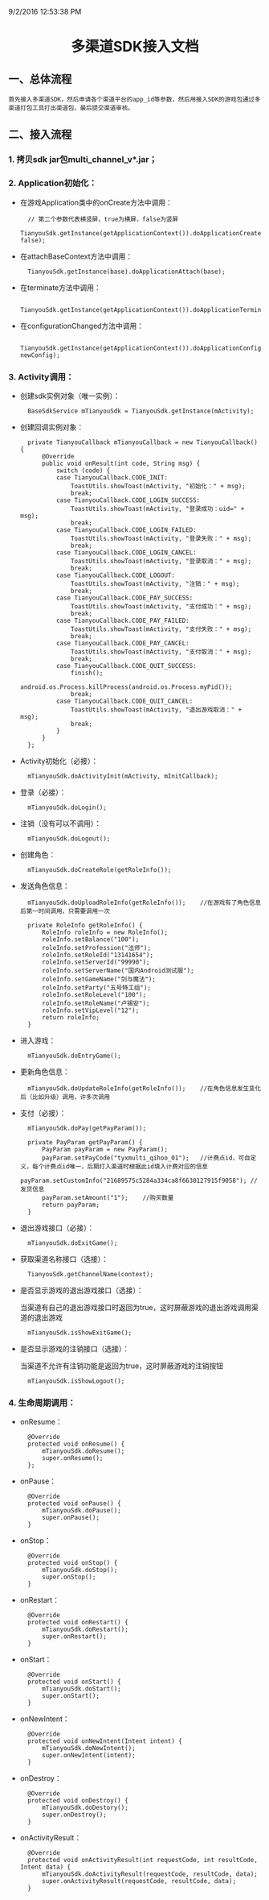 9/2/2016 12:53:38 PM 

# <center>多渠道SDK接入文档</center>

## 一、总体流程

	首先接入多渠道SDK，然后申请各个渠道平台的app_id等参数，然后用接入SDK的游戏包通过多渠道打包工具打出渠道包，最后提交渠道审核。

## 二、接入流程

### 1. 拷贝sdk jar包multi_channel\_v*.jar；

### 2. Application初始化：

- 在游戏Application类中的onCreate方法中调用：
		
		// 第二个参数代表横竖屏，true为横屏，false为竖屏
		TianyouSdk.getInstance(getApplicationContext()).doApplicationCreate(getApplicationContext(), false);

- 在attachBaseContext方法中调用：

		TianyouSdk.getInstance(base).doApplicationAttach(base);

- 在terminate方法中调用：

		TianyouSdk.getInstance(getApplicationContext()).doApplicationTerminate();

- 在configurationChanged方法中调用：

		TianyouSdk.getInstance(getApplicationContext()).doApplicationConfigurationChanged(this, newConfig);

### 3. Activity调用：

- 创建sdk实例对象（唯一实例）：

		BaseSdkService mTianyouSdk = TianyouSdk.getInstance(mActivity);

- 创建回调实例对象：

		private TianyouCallback mTianyouCallback = new TianyouCallback() {
			@Override
			public void onResult(int code, String msg) {
				switch (code) {
				case TianyouCallback.CODE_INIT:
					ToastUtils.showToast(mActivity, "初始化：" + msg);
					break;
				case TianyouCallback.CODE_LOGIN_SUCCESS:
					ToastUtils.showToast(mActivity, "登录成功：uid=" + msg);
					break;
				case TianyouCallback.CODE_LOGIN_FAILED:
					ToastUtils.showToast(mActivity, "登录失败：" + msg);
					break;
				case TianyouCallback.CODE_LOGIN_CANCEL:
					ToastUtils.showToast(mActivity, "登录取消：" + msg);
					break;
				case TianyouCallback.CODE_LOGOUT:
					ToastUtils.showToast(mActivity, "注销：" + msg);
					break;
				case TianyouCallback.CODE_PAY_SUCCESS:
					ToastUtils.showToast(mActivity, "支付成功：" + msg);
					break;
				case TianyouCallback.CODE_PAY_FAILED:
					ToastUtils.showToast(mActivity, "支付失败：" + msg);
					break;
				case TianyouCallback.CODE_PAY_CANCEL:
					ToastUtils.showToast(mActivity, "支付取消：" + msg);
					break;
				case TianyouCallback.CODE_QUIT_SUCCESS:
					finish();
					android.os.Process.killProcess(android.os.Process.myPid());
					break;
				case TianyouCallback.CODE_QUIT_CANCEL:
					ToastUtils.showToast(mActivity, "退出游戏取消：" + msg);
					break;
				}
			}
		};

- Activity初始化（必接）：
	
		mTianyouSdk.doActivityInit(mActivity, mInitCallback);

- 登录（必接）：

		mTianyouSdk.doLogin();

- 注销（没有可以不调用）：

		mTianyouSdk.doLogout();

- 创建角色：

		mTianyouSdk.doCreateRole(getRoleInfo());

- 发送角色信息：

		mTianyouSdk.doUploadRoleInfo(getRoleInfo());	//在游戏有了角色信息后第一时间调用，只需要调用一次

		private RoleInfo getRoleInfo() {
			RoleInfo roleInfo = new RoleInfo();
			roleInfo.setBalance("100");
			roleInfo.setProfession("法师");
			roleInfo.setRoleId("13141654");
			roleInfo.setServerId("99990");
			roleInfo.setServerName("国内Android测试服");
			roleInfo.setGameName("剑与魔法");
			roleInfo.setParty("五号特工组");
			roleInfo.setRoleLevel("100");
			roleInfo.setRoleName("卢锡安");
			roleInfo.setVipLevel("12");
			return roleInfo;
		}

- 进入游戏：

		mTianyouSdk.doEntryGame();

- 更新角色信息：

		mTianyouSdk.doUpdateRoleInfo(getRoleInfo());	//在角色信息发生变化后（比如升级）调用，许多次调用

- 支付（必接）：

		mTianyouSdk.doPay(getPayParam());

		private PayParam getPayParam() {
			PayParam payParam = new PayParam();
			payParam.setPayCode("tyxmulti_qihoo_01");	//计费点id，可自定义，每个计费点id唯一，后期打入渠道时根据此id填入计费对应的信息
			payParam.setCustomInfo("21689575c5284a334ca8f6630127915f9058");	//发货信息
			payParam.setAmount("1");	//购买数量
			return payParam;
		}

- 退出游戏接口（必接）：

		mTianyouSdk.doExitGame();

- 获取渠道名称接口（选接）：

		TianyouSdk.getChannelName(context);

- 是否显示游戏的退出游戏接口（选接）：

	当渠道有自己的退出游戏接口时返回为true，这时屏蔽游戏的退出游戏调用渠道的退出游戏

		mTianyouSdk.isShowExitGame();

- 是否显示游戏的注销接口（选接）：

	当渠道不允许有注销功能是返回为true，这时屏蔽游戏的注销按钮

		mTianyouSdk.isShowLogout();

### 4. 生命周期调用：

* onResume：

		@Override
		protected void onResume() {
			mTianyouSdk.doResume();
			super.onResume();
		};
	
* onPause：

		@Override
		protected void onPause() {
			mTianyouSdk.doPause();
			super.onPause();
		}
	
* onStop：

		@Override
		protected void onStop() {
			mTianyouSdk.doStop();
			super.onStop();
		}
	
* onRestart：

		@Override
		protected void onRestart() {
			mTianyouSdk.doRestart();
			super.onRestart();
		}
	
* onStart：

		@Override
		protected void onStart() {
			mTianyouSdk.doStart();
			super.onStart();
		}

* onNewIntent：

		@Override
		protected void onNewIntent(Intent intent) {
			mTianyouSdk.doNewIntent();
			super.onNewIntent(intent);
		}

* onDestroy：
	
		@Override
		protected void onDestroy() {
			mTianyouSdk.doDestory();
			super.onDestroy();
		}

* onActivityResult：

		@Override
		protected void onActivityResult(int requestCode, int resultCode, Intent data) {
			mTianyouSdk.doActivityResult(requestCode, resultCode, data);
			super.onActivityResult(requestCode, resultCode, data);
		}

